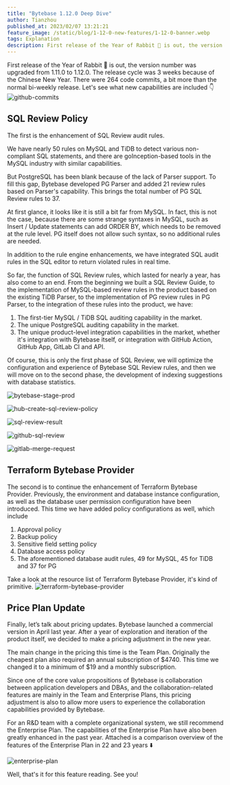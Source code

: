 ```yaml
---
title: "Bytebase 1.12.0 Deep Dive"
author: Tianzhou
published_at: 2023/02/07 13:21:21
feature_image: /static/blog/1-12-0-new-features/1-12-0-banner.webp
tags: Explanation
description: First release of the Year of Rabbit 🐰 is out, the version number was upgraded from 1.11.0 to 1.12.0. - SQL Review Policy - Terraform Bytebase Provider - Price Plan Update.
---
```


First release of the Year of Rabbit 🐰 is out, the version number was upgraded from 1.11.0 to 1.12.0. The release cycle was 3 weeks because of the Chinese New Year. There were 264 code commits, a bit more than the normal bi-weekly release. Let's see what new capabilities are included 👇
![github-commits](/static/blog/1-12-0-new-features/github-commits.webp)

## SQL Review Policy

The first is the enhancement of SQL Review audit rules.

We have nearly 50 rules on MySQL and TiDB to detect various non-compliant SQL statements, and there are goInception-based tools in the MySQL industry with similar capabilities.

But PostgreSQL has been blank because of the lack of Parser support. To fill this gap, Bytebase developed PG Parser and added 21 review rules based on Parser's capability. This brings the total number of PG SQL Review rules to 37.

At first glance, it looks like it is still a bit far from MySQL. In fact, this is not the case, because there are some strange syntaxes in MySQL, such as Insert / Update statements can add ORDER BY, which needs to be removed at the rule level. PG itself does not allow such syntax, so no additional rules are needed.

In addition to the rule engine enhancements, we have integrated SQL audit rules in the SQL editor to return violated rules in real time.

So far, the function of SQL Review rules, which lasted for nearly a year, has also come to an end. From the beginning we built a SQL Review Guide, to the implementation of MySQL-based review rules in the product based on the existing TiDB Parser, to the implementation of PG review rules in PG Parser, to the integration of these rules into the product, we have:

1. The first-tier MySQL / TiDB SQL auditing capability in the market.
2. The unique PostgreSQL auditing capability in the market.
3. The unique product-level integration capabilities in the market, whether it's integration with Bytebase itself, or integration with GitHub Action, GitHub App, GitLab CI and API.

Of course, this is only the first phase of SQL Review, we will optimize the configuration and experience of Bytebase SQL Review rules, and then we will move on to the second phase, the development of indexing suggestions with database statistics.

![bytebase-stage-prod](/static/blog/1-12-0-new-features/bytebase-stage-prod.webp)

![hub-create-sql-review-policy](/static/blog/1-12-0-new-features/hub-create-sql-review-policy.webp)

![sql-review-result](/static/blog/1-12-0-new-features/sql-review-result.webp)

![github-sql-review](/static/blog/1-12-0-new-features/github-sql-review.webp)

![gitlab-merge-request](/static/blog/1-12-0-new-features/gitlab-merge-request.webp)

## Terraform Bytebase Provider

The second is to continue the enhancement of Terraform Bytebase Provider. Previously, the environment and database instance configuration, as well as the database user permission configuration have been introduced. This time we have added policy configurations as well, which include

1. Approval policy
2. Backup policy
3. Sensitive field setting policy
4. Database access policy
5. The aforementioned database audit rules, 49 for MySQL, 45 for TiDB and 37 for PG

Take a look at the resource list of Terraform Bytebase Provider, it's kind of primitive.
![terraform-bytebase-provider](/static/blog/1-12-0-new-features/terraform-bytebase-provider.webp)

## Price Plan Update

Finally, let’s talk about pricing updates. Bytebase launched a commercial version in April last year. After a year of exploration and iteration of the product itself, we decided to make a pricing adjustment in the new year.

The main change in the pricing this time is the Team Plan. Originally the cheapest plan also required an annual subscription of $4740. This time we changed it to a minimum of $19 and a monthly subscription.

Since one of the core value propositions of Bytebase is collaboration between application developers and DBAs, and the collaboration-related features are mainly in the Team and Enterprise Plans, this pricing adjustment is also to allow more users to experience the collaboration capabilities provided by Bytebase.

For an R&D team with a complete organizational system, we still recommend the Enterprise Plan. The capabilities of the Enterprise Plan have also been greatly enhanced in the past year. Attached is a comparison overview of the features of the Enterprise Plan in 22 and 23 years ⬇️

![enterprise-plan](/static/blog/1-12-0-new-features/enterprise-plan.webp)

Well, that's it for this feature reading. See you!